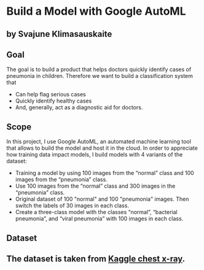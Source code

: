 # Build a Model with Google AutoML
## by Svajune Klimasauskaite


## Goal

The goal is to build a product that helps doctors quickly identify cases of pneumonia in children. Therefore we want to build a classification system that
* Can help flag serious cases
* Quickly identify healthy cases
* And, generally, act as a diagnostic aid for doctors.

## Scope

In this project, I use Google AutoML, an automated machine learning tool that allows to build the model and host it in the cloud. In order to appreciate how training data impact models, I build models with 4 variants of the dataset:
* Training a model by using 100 images from the “normal” class and 100 images from the “pneumonia” class. 
* Use 100 images from the “normal” class and 300 images in the “pneumonia” class. 
* Original dataset of 100 "normal" and 100 "pneumonia" images. Then switch the labels of 30 images in each class. 
* Create a three-class model with the classes “normal”, “bacterial pneumonia”, and “viral pneumonia” with 100 images in each class.  

## Dataset

The dataset is taken from [Kaggle chest x-ray](https://www.kaggle.com/paultimothymooney/chest-xray-pneumonia).
----------
